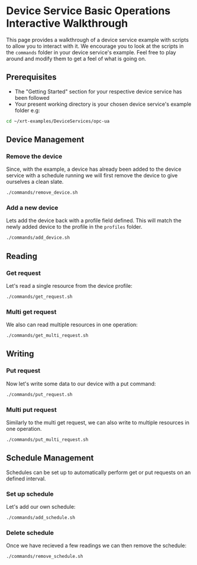 # Device Service Basic Operations Interactive Walkthrough

This page provides a walkthrough of a device service example with scripts to allow you to interact with it. 
We encourage you to look at the scripts in the `commands` folder in your device service's example. Feel free to play around and modify them to get a feel of what is going on.

## Prerequisites

* The "Getting Started" section for your respective device service has been followed 
* Your present working directory is your chosen device service's example folder e.g:

```bash
cd ~/xrt-examples/DeviceServices/opc-ua
```

## Device Management

### Remove the device
Since, with the example, a device has already been added to the device service with a schedule running we will first remove the device to give ourselves a clean slate.

```bash
./commands/remove_device.sh
```

### Add a new device
Lets add the device back with a profile field defined. This will match the newly added device to the profile in the `profiles` folder.

```bash
./commands/add_device.sh
```

## Reading 

### Get request
Let's read a single resource from the device profile:

```bash
./commands/get_request.sh
```

### Multi get request
We also can read multiple resources in one operation:

```bash
./commands/get_multi_request.sh
```

## Writing

### Put request
Now let's write some data to our device with a put command:

```bash
./commands/put_request.sh
```

### Multi put request
Similarly to the multi get request, we can also write to multiple resources in one operation.

```bash
./commands/put_multi_request.sh
```

## Schedule Management

Schedules can be set up to automatically perform get or put requests on an defined interval.

### Set up schedule
Let's add our own schedule:
```bash
./commands/add_schedule.sh
```

### Delete schedule
Once we have recieved a few readings we can then remove the schedule:
```bash
./commands/remove_schedule.sh
```
